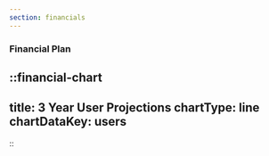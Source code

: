 ```yaml
---
section: financials
---
```


### Financial Plan



::financial-chart
---
title: 3 Year User Projections
chartType: line
chartDataKey: users
---
::